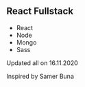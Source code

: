 
## React Fullstack

* React
* Node
* Mongo
* Sass

Updated all on 16.11.2020

Inspired by Samer Buna

